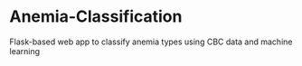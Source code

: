 # Anemia-Classification
Flask-based web app to classify anemia types using CBC data and machine learning
